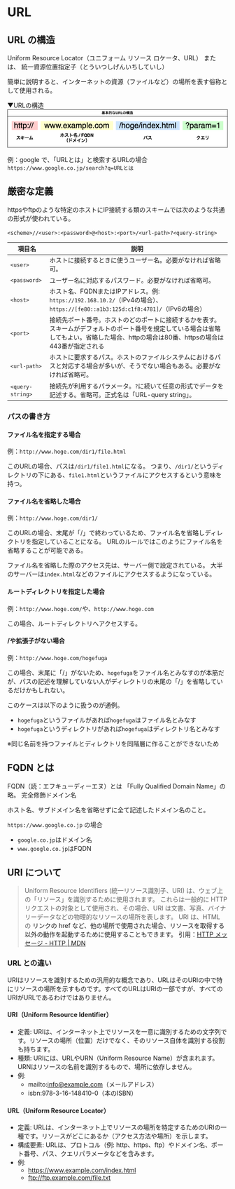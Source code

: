 # URL
## URL の構造
Uniform Resource Locator（ユニフォーム リソース ロケータ、URL）
または、
統一資源位置指定子（とういつしげんいちしていし）

簡単に説明すると、インターネットの資源（ファイルなど）の場所を表す俗称として使用される。

▼URLの構造
![URLの構造](image/url.drawio.png)

例：google で、「URLとは」と検索するURLの場合
`https://www.google.co.jp/search?q=URLとは`


## 厳密な定義
httpsやftpのような特定のホストにIP接続する類のスキームでは次のような共通の形式が使われている。

`<scheme>//<user>:<password>@<host>:<port>/<url-path>?<query-string>`

| 項目名           | 説明                                                                                                                            |
| ---------------- | ------------------------------------------------------------------------------------------------------------------------------- |
| `<user>`         | ホストに接続するときに使うユーザー名。必要がなければ省略可。                                                                    |
| `<password>`     | ユーザー名に対応するパスワード。必要がなければ省略可。                                                                          |
| `<host>`         | ホスト名、FQDNまたはIPアドレス。例: `https://192.168.10.2/`（IPv4の場合）、`https://[fe80::a1b3:125d:c1f8:4781]/`（IPv6の場合） |
| `<port>`         | 接続先ポート番号。ホストのどのポートに接続するかを表す。スキームがデフォルトのポート番号を規定している場合は省略してもよい。省略した場合、httpの場合は80番、httpsの場合は443番が指定される    |
| `<url-path>`     | ホストに要求するパス。ホストのファイルシステムにおけるパスと対応する場合が多いが、そうでない場合もある。必要がなければ省略可。  |
| `<query-string>` | 接続先が利用するパラメータ。`?`に続いて任意の形式でデータを記述する。省略可。正式名は「URL-query string」。                     |

### パスの書き方
#### ファイル名を指定する場合
例：`http://www.hoge.com/dir1/file.html`

このURLの場合、パスは`/dir1/file1.html`になる。
つまり、`/dir1/`というディレクトリの下にある、`file1.html`というファイルにアクセスするという意味を持つ。

#### ファイル名を省略した場合
例：`http://www.hoge.com/dir1/`

このURLの場合、末尾が「/」で終わっているため、ファイル名を省略しディレクトリを指定していることになる。
URLのルールではこのようにファイル名を省略することが可能である。

ファイル名を省略した際のアクセス先は、サーバー側で設定されている。
大半のサーバーは`index.html`などのファイルにアクセスするようになっている。

#### ルートディレクトリを指定した場合
例：`http://www.hoge.com/`や、`http://www.hoge.com`

この場合、ルートディレクトリへアクセスする。

#### /や拡張子がない場合
例：`http://www.hoge.com/hogefuga`

この場合、末尾に「/」がないため、`hogefuga`をファイル名とみなすのが本筋だが、パスの記述を理解していない人がディレクトリの末尾の「/」を省略しているだけかもしれない。

このケースは以下のように扱うのが通例。

- `hogefuga`というファイルがあれば`hogefuga`はファイル名とみなす
- `hogefuga`というディレクトリがあれば`hogefuga`はディレクトリ名とみなす

※同じ名前を持つファイルとディレクトリを同階層に作ることができないため

## FQDN とは
FQDN（読：エフキューディーエヌ）とは
「Fully Qualified Domain Name」の略。
完全修飾ドメイン名

ホスト名、サブドメイン名を省略せずに全て記述したドメイン名のこと。

`https://www.google.co.jp` の場合
- `google.co.jp`はドメイン名
- `www.google.co.jp`はFQDN

## URI について
> Uniform Resource Identifiers (統一リソース識別子、URI) は、ウェブ上の「リソース」を識別するために使用されます。
> これらは一般的に HTTP リクエストの対象として使用され、その場合、URI は文書、写真、バイナリーデータなどの物理的なリソースの場所を表します。
> URI は、HTML の <a> リンクの href など、他の場所で使用された場合、リソースを取得する以外の動作を起動するために使用することもできます。
引用：[HTTP メッセージ - HTTP | MDN](https://developer.mozilla.org/ja/docs/Web/HTTP/Messages)

### URL との違い
URIはリソースを識別するための汎用的な概念であり、URLはそのURIの中で特にリソースの場所を示すものです。すべてのURLはURIの一部ですが、すべてのURIがURLであるわけではありません。

#### URI（Uniform Resource Identifier）

- 定義: URIは、インターネット上でリソースを一意に識別するための文字列です。リソースの場所（位置）だけでなく、そのリソース自体を識別する役割も持ちます。
- 種類: URIには、URLやURN（Uniform Resource Name）が含まれます。URNはリソースの名前を識別するもので、場所に依存しません。
- 例:
  - mailto:info@example.com（メールアドレス）
  - isbn:978-3-16-148410-0（本のISBN）

#### URL（Uniform Resource Locator）

- 定義: URLは、インターネット上でリソースの場所を特定するためのURIの一種です。リソースがどこにあるか（アクセス方法や場所）を示します。
- 構成要素: URLは、プロトコル（例: http、https、ftp）やドメイン名、ポート番号、パス、クエリパラメータなどを含みます。
- 例:
  - https://www.example.com/index.html
  - ftp://ftp.example.com/file.txt